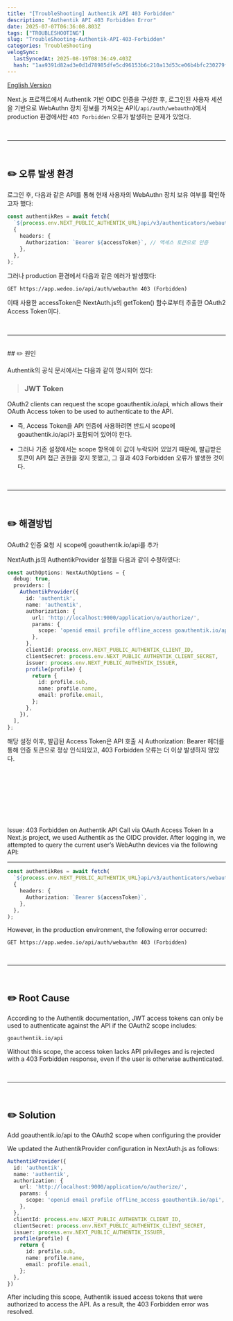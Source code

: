 ```yaml
---
title: "[TroubleShooting] Authentik API 403 Forbidden"
description: "Authentik API 403 Forbidden Error"
date: 2025-07-07T06:36:08.803Z
tags: ["TROUBLESHOOTING"]
slug: "TroubleShooting-Authentik-API-403-Forbidden"
categories: TroubleShooting
velogSync:
  lastSyncedAt: 2025-08-19T08:36:49.403Z
  hash: "1aa9391d82ad3e0d1d78985dfe5cd96153b6c210a13d53ce06b4bfc230279ff4"
---
```


<a href="#English">English Version</a>

Next.js 프로젝트에서 Authentik 기반 OIDC 인증을 구성한 후, 로그인된 사용자 세션을 기반으로 WebAuthn 장치 정보를 가져오는 API(`/api/auth/webauthn`)에서 production 환경에서만 `403 Forbidden` 오류가 발생하는 문제가 있었다.

<br>

---

<br>

## ✏️ 오류 발생 환경

로그인 후, 다음과 같은 API를 통해 현재 사용자의 WebAuthn 장치 보유 여부를 확인하고자 했다:

```ts
const authentikRes = await fetch(
  `${process.env.NEXT_PUBLIC_AUTHENTIK_URL}api/v3/authenticators/webauthn/`,
  {
    headers: {
      Authorization: `Bearer ${accessToken}`, // 액세스 토큰으로 인증
    },
  },
);
```
그러나 production 환경에서 다음과 같은 에러가 발생했다:

```
GET https://app.wedeo.io/api/auth/webauthn 403 (Forbidden)
```
이때 사용한 accessToken은 NextAuth.js의 getToken() 함수로부터 추출한 OAuth2 Access Token이다.

<br>

---

<br>
## ✏️ 원인

Authentik의 공식 문서에서는 다음과 같이 명시되어 있다:

>### JWT Token
OAuth2 clients can request the scope goauthentik.io/api, which allows their OAuth Access token to be used to authenticate to the API.

- 즉, Access Token을 API 인증에 사용하려면 반드시 scope에 goauthentik.io/api가 포함되어 있어야 한다.

- 그러나 기존 설정에서는 scope 항목에 이 값이 누락되어 있었기 때문에, 발급받은 토큰이 API 접근 권한을 갖지 못했고, 그 결과 403 Forbidden 오류가 발생한 것이다.

<br>

---

<br>


## ✏️ 해결방법
OAuth2 인증 요청 시 scope에 goauthentik.io/api를 추가

NextAuth.js의 AuthentikProvider 설정을 다음과 같이 수정하였다:

```ts
const authOptions: NextAuthOptions = {
  debug: true,
  providers: [
    AuthentikProvider({
      id: 'authentik',
      name: 'authentik',
      authorization: {
        url: 'http://localhost:9000/application/o/authorize/',
        params: {
          scope: 'openid email profile offline_access goauthentik.io/api',
        },
      },
      clientId: process.env.NEXT_PUBLIC_AUTHENTIK_CLIENT_ID,
      clientSecret: process.env.NEXT_PUBLIC_AUTHENTIK_CLIENT_SECRET,
      issuer: process.env.NEXT_PUBLIC_AUTHENTIK_ISSUER,
      profile(profile) {
        return {
          id: profile.sub,
          name: profile.name,
          email: profile.email,
        };
      },
    }),
  ],
};
```

해당 설정 이후, 발급된 Access Token은 API 호출 시 Authorization: Bearer 헤더를 통해 인증 토큰으로 정상 인식되었고, 403 Forbidden 오류는 더 이상 발생하지 않았다.

<br> <br><br><br><br><br><br> 

<div id="English"></div>
Issue: 403 Forbidden on Authentik API Call via OAuth Access Token
In a Next.js project, we used Authentik as the OIDC provider.
After logging in, we attempted to query the current user’s WebAuthn devices via the following API:

---
```ts
const authentikRes = await fetch(
  `${process.env.NEXT_PUBLIC_AUTHENTIK_URL}api/v3/authenticators/webauthn/`,
  {
    headers: {
      Authorization: `Bearer ${accessToken}`,
    },
  },
);
```

However, in the production environment, the following error occurred:

```
GET https://app.wedeo.io/api/auth/webauthn 403 (Forbidden)
```

<br>

---

<br>

## ✏️ Root Cause
According to the Authentik documentation, JWT access tokens can only be used to authenticate against the API if the OAuth2 scope includes:

```bash
goauthentik.io/api
```

Without this scope, the access token lacks API privileges and is rejected with a 403 Forbidden response, even if the user is otherwise authenticated.

<br>

---

<br>


## ✏️ Solution
Add goauthentik.io/api to the OAuth2 scope when configuring the provider

We updated the AuthentikProvider configuration in NextAuth.js as follows:

```ts
AuthentikProvider({
  id: 'authentik',
  name: 'authentik',
  authorization: {
    url: 'http://localhost:9000/application/o/authorize/',
    params: {
      scope: 'openid email profile offline_access goauthentik.io/api',
    },
  },
  clientId: process.env.NEXT_PUBLIC_AUTHENTIK_CLIENT_ID,
  clientSecret: process.env.NEXT_PUBLIC_AUTHENTIK_CLIENT_SECRET,
  issuer: process.env.NEXT_PUBLIC_AUTHENTIK_ISSUER,
  profile(profile) {
    return {
      id: profile.sub,
      name: profile.name,
      email: profile.email,
    };
  },
})
```

After including this scope, Authentik issued access tokens that were authorized to access the API.
As a result, the 403 Forbidden error was resolved.
